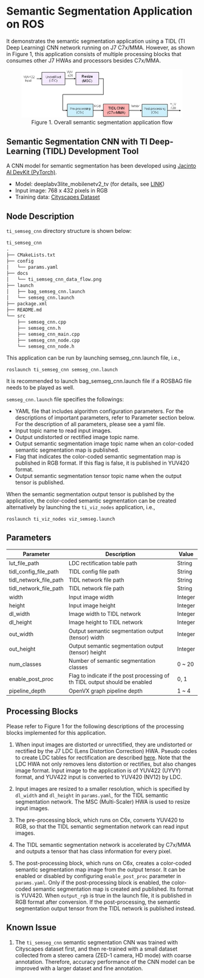 Semantic Segmentation Application on ROS
========================================

It demonstrates the semantic segmentation application using a TIDL (TI Deep Learning) CNN network running on J7 C7x/MMA. However, as shown in Figure 1, this application consists of multiple processing blocks that consumes other J7 HWAs and processors besides C7x/MMA.

<figure class="image">
  <center><img src="./docs/ti_semseg_cnn_data_flow.png"></center>
  <figcaption> <center>Figure 1. Overall semantic segmentation application flow </center></figcaption>
</figure>

## Semantic Segmentation CNN with TI Deep-Learning (TIDL) Development Tool
A CNN model for semantic segmentation has been developed using [Jacinto AI DevKit (PyTorch)](https://git.ti.com/cgit/jacinto-ai/pytorch-jacinto-ai-devkit/about/). 


* Model: deeplabv3lite_mobilenetv2_tv (for details, see [LINK](https://git.ti.com/cgit/jacinto-ai/pytorch-jacinto-ai-devkit/about/docs/Semantic_Segmentation.md))
* Input image: 768 x 432 pixels in RGB
* Training data: [Cityscapes Dataset](https://www.cityscapes-dataset.com)

## Node Description

`ti_semseg_cnn` directory structure is shown below:
```
ti_semseg_cnn
.
├── CMakeLists.txt
├── config
│   └── params.yaml
├── docs
│   └── ti_semseg_cnn_data_flow.png
├── launch
│   ├── bag_semseg_cnn.launch
│   └── semseg_cnn.launch
├── package.xml
├── README.md
└── src
    ├── semseg_cnn.cpp
    ├── semseg_cnn.h
    ├── semseg_cnn_main.cpp
    ├── semseg_cnn_node.cpp
    └── semseg_cnn_node.h
```

This application can be run by launching semseg_cnn.launch file, i.e.,
```
roslaunch ti_semseg_cnn semseg_cnn.launch
```
It is recommended to launch bag_semseg_cnn.launch file if a ROSBAG file needs to be played as well.

`semseg_cnn.launch` file specifies the followings:
* YAML file that includes algorithm configuration parameters. For the descriptions of important parameters, refer to Parameter section below. For the description of all parameters, please see a yaml file.
* Input topic name to read input images.
* Output undistorted or rectified image topic name.
* Output semantic segmentation image topic name when an color-coded semantic segmentation map is published.
* Flag that indicates the color-coded semantic segmentation map is published in RGB format. If this flag is false, it is published in YUV420 format.
* Output semantic segmentation tensor topic name when the output tensor is published.

When the semantic segmentation output tensor is published by the application, the color-coded semantic segmentation can be created alternatively by launching the `ti_viz_nodes` application, i.e.,
```
roslaunch ti_viz_nodes viz_semseg.launch
```

## Parameters

 Parameter                | Description                                                                  | Value
--------------------------|------------------------------------------------------------------------------|----------
 lut_file_path            | LDC rectification table path                                                 | String
 tidl_config_file_path    | TIDL config file path                                                        | String
 tidl_network_file_path   | TIDL network file path                                                       | String
 tidl_network_file_path   | TIDL network file path                                                       | String
 width                    | Input image width                                                            | Integer
 height                   | Input image height                                                           | Integer
 dl_width                 | Image width to TIDL network                                                  | Integer
 dl_height                | Image height to TIDL network                                                 | Integer
 out_width                | Output semantic segmentation output (tensor) width                           | Integer
 out_height               | Output semantic segmentation output (tensor) height                          | Integer
 num_classes              | Number of semantic segmentation classes                                      | 0 ~ 20
 enable_post_proc         | Flag to indicate if the post processing of th TIDL output should be enabled  | 0, 1
 pipeline_depth           | OpenVX graph pipeline depth                                                  | 1 ~ 4

## Processing Blocks

Please refer to Figure 1 for the following descriptions of the processing blocks implemented for this application. 

1. When input images are distorted or unrectified, they are undistorted or rectified by the J7 LDC (Lens Distortion Correction) HWA. Pseudo codes to create LDC tables for rectification are described [here](../ti_sde/README.md). Note that the LDC HWA not only removes lens distortion or rectifies, but also changes image format. Input image to the application is of YUV422 (UYVY) format, and YUV422 input is converted to YUV420 (NV12) by LDC.

2. Input images are resized to a smaller resolution, which is specified by `dl_width` and `dl_height` in `params.yaml`, for the TIDL semantic segmentation network. The MSC (Multi-Scaler) HWA is used to resize input images.

3. The pre-processing block, which runs on C6x, converts YUV420 to RGB, so that the TIDL semantic segmentation network can read input images.

4. The TIDL semantic segmentation network is accelerated by C7x/MMA and outputs a tensor that has class information for every pixel.

5. The post-processing block, which runs on C6x, creates a color-coded semantic segmentation map image from the output tensor. It can be enabled or disabled by configuring `enable_post_proc` parameter in `params.yaml`. Only if the post-processing block is enabled, the color-coded semantic segmentation map is created and published. Its format is YUV420. When `output_rgb` is true in the launch file, it is published in RGB format after conversion. If the post-processing, the semantic segmentation output tensor from the TIDL network is published instead.

## Known Issue

1. The `ti_semseg_cnn` semantic segmentation CNN was trained with Cityscapes dataset first, and then re-trained with a small dataset collected from a stereo camera (ZED-1 camera, HD mode) with coarse annotation. Therefore, accuracy performance of the CNN model can be improved with a larger dataset and fine annotation.

